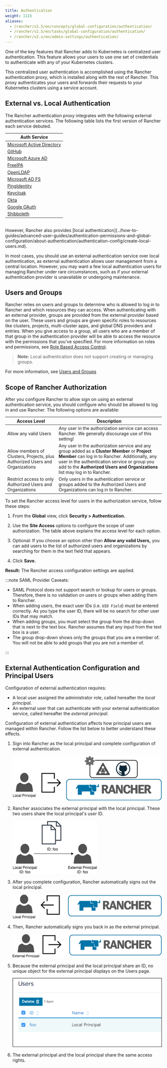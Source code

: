 ```yaml
---
title: Authentication
weight: 1115
aliases:
  - /rancher/v2.5/en/concepts/global-configuration/authentication/
  - /rancher/v2.5/en/tasks/global-configuration/authentication/
  - /rancher/v2.x/en/admin-settings/authentication/
---
```


One of the key features that Rancher adds to Kubernetes is centralized user authentication. This feature allows your users to use one set of credentials to authenticate with any of your Kubernetes clusters.

This centralized user authentication is accomplished using the Rancher authentication proxy, which is installed along with the rest of Rancher. This proxy authenticates your users and forwards their requests to your Kubernetes clusters using a service account.

## External vs. Local Authentication

The Rancher authentication proxy integrates with the following external authentication services. The following table lists the first version of Rancher each service debuted.

| Auth Service                                                                                     |
| ------------------------------------------------------------------------------------------------ |
| [Microsoft Active Directory](../how-to-guides/advanced-user-guides/authentication-permissions-and-global-configuration/about-authentication/authentication-config/configure-active-directory.md)  |
| [GitHub](../how-to-guides/advanced-user-guides/authentication-permissions-and-global-configuration/about-authentication/authentication-config/configure-github.md)                  |
| [Microsoft Azure AD](../how-to-guides/advanced-user-guides/authentication-permissions-and-global-configuration/about-authentication/authentication-config/configure-azure-ad.md)    |
| [FreeIPA](../how-to-guides/advanced-user-guides/authentication-permissions-and-global-configuration/about-authentication/authentication-config/configure-freeipa.md)                |
| [OpenLDAP](configure-openldap.md)              |
| [Microsoft AD FS](configure-microsoft-ad-federation-service-saml.md) |
| [PingIdentity](../how-to-guides/advanced-user-guides/authentication-permissions-and-global-configuration/about-authentication/authentication-config/configure-pingidentity.md)     |
| [Keycloak](../how-to-guides/advanced-user-guides/authentication-permissions-and-global-configuration/about-authentication/authentication-config/configure-keycloak.md)              |
| [Okta](../how-to-guides/advanced-user-guides/authentication-permissions-and-global-configuration/about-authentication/authentication-config/configure-okta-saml.md)                      | 
| [Google OAuth](../how-to-guides/advanced-user-guides/authentication-permissions-and-global-configuration/about-authentication/authentication-config/configure-google-oauth.md)            | 
| [Shibboleth](configure-shibboleth-saml.md)           |

<br/>
However, Rancher also provides [local authentication](../how-to-guides/advanced-user-guides/authentication-permissions-and-global-configuration/about-authentication/authentication-config/create-local-users.md).

In most cases, you should use an external authentication service over local authentication, as external authentication allows user management from a central location. However, you may want a few local authentication users for managing Rancher under rare circumstances, such as if your external authentication provider is unavailable or undergoing maintenance.

## Users and Groups

Rancher relies on users and groups to determine who is allowed to log in to Rancher and which resources they can access. When authenticating with an external provider, groups are provided from the external provider based on the user. These users and groups are given specific roles to resources like clusters, projects, multi-cluster apps, and global DNS providers and entries. When you give access to a group, all users who are a member of that group in the authentication provider will be able to access the resource with the permissions that you've specified. For more information on roles and permissions, see [Role Based Access Control](manage-role-based-access-control-rbac.md).

> **Note:** Local authentication does not support creating or managing groups.

For more information, see [Users and Groups](../how-to-guides/advanced-user-guides/authentication-permissions-and-global-configuration/about-authentication/authentication-config/manage-users-and-groups.md)

## Scope of Rancher Authorization

After you configure Rancher to allow sign on using an external authentication service, you should configure who should be allowed to log in and use Rancher. The following options are available:

| Access Level | Description |
|----------------------------------------------|-------------|
| Allow any valid Users                   | _Any_ user in the authorization service can access Rancher. We generally discourage use of this setting! |
| Allow members of Clusters, Projects, plus Authorized Users and Organizations | Any user in the authorization service and any group added as a **Cluster Member** or **Project Member** can log in to Rancher. Additionally, any user in the authentication service or group you add to the **Authorized Users and Organizations** list may log in to Rancher. |
| Restrict access to only Authorized Users and Organizations | Only users in the authentication service or groups added to the Authorized Users and Organizations can log in to Rancher. |

To set the Rancher access level for users in the authorization service, follow these steps:

1. From the **Global** view, click **Security > Authentication.**

1. Use the **Site Access** options to configure the scope of user authorization. The table above explains the access level for each option.

1. Optional: If you choose an option other than **Allow any valid Users,** you can add users to the list of authorized users and organizations by searching for them in the text field that appears.

1. Click **Save.**

**Result:** The Rancher access configuration settings are applied.

:::note SAML Provider Caveats:

- SAML Protocol does not support search or lookup for users or groups. Therefore, there is no validation on users or groups when adding them to Rancher.
- When adding users, the exact user IDs (i.e. `UID Field`) must be entered correctly. As you type the user ID, there will be no search for other  user IDs that may match.
- When adding groups, you must select the group from the drop-down that is next to the text box. Rancher assumes that any input from the text box is a user.
- The group drop-down shows only the groups that you are a member of. You will not be able to add groups that you are not a member of.

:::

## External Authentication Configuration and Principal Users

Configuration of external authentication requires:

- A local user assigned the administrator role, called hereafter the _local principal_.
- An external user that can authenticate with your external authentication service, called hereafter the _external principal_.

Configuration of external authentication affects how principal users are managed within Rancher. Follow the list below to better understand these effects.

1. Sign into Rancher as the local principal and complete configuration of external authentication.

    ![Sign In](/img/sign-in.png)

2. Rancher associates the external principal with the local principal. These two users share the local principal's user ID.

    ![Principal ID Sharing](/img/principal-ID.png)

3. After you complete configuration, Rancher automatically signs out the local principal.

    ![Sign Out Local Principal](/img/sign-out-local.png)

4. Then, Rancher automatically signs you back in as the external principal.

    ![Sign In External Principal](/img/sign-in-external.png)

5. Because the external principal and the local principal share an ID, no unique object for the external principal displays on the Users page.

    ![Sign In External Principal](/img/users-page.png)

6. The external principal and the local principal share the same access rights.
